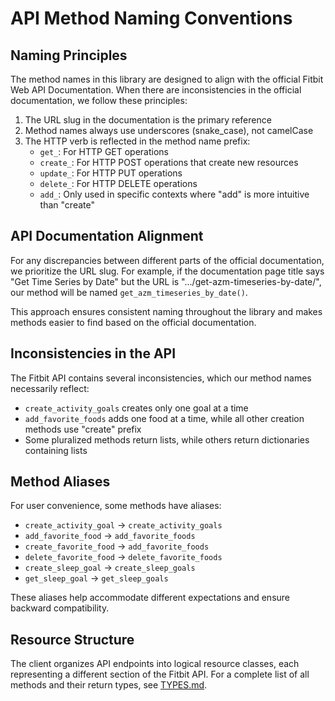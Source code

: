 # API Method Naming Conventions

## Naming Principles

The method names in this library are designed to align with the official Fitbit
Web API Documentation. When there are inconsistencies in the official
documentation, we follow these principles:

1. The URL slug in the documentation is the primary reference
2. Method names always use underscores (snake_case), not camelCase
3. The HTTP verb is reflected in the method name prefix:
   - `get_`: For HTTP GET operations
   - `create_`: For HTTP POST operations that create new resources
   - `update_`: For HTTP PUT operations
   - `delete_`: For HTTP DELETE operations
   - `add_`: Only used in specific contexts where "add" is more intuitive than
     "create"

## API Documentation Alignment

For any discrepancies between different parts of the official documentation, we
prioritize the URL slug. For example, if the documentation page title says "Get
Time Series by Date" but the URL is ".../get-azm-timeseries-by-date/", our
method will be named `get_azm_timeseries_by_date()`.

This approach ensures consistent naming throughout the library and makes methods
easier to find based on the official documentation.

## Inconsistencies in the API

The Fitbit API contains several inconsistencies, which our method names
necessarily reflect:

- `create_activity_goals` creates only one goal at a time
- `add_favorite_foods` adds one food at a time, while all other creation methods
  use "create" prefix
- Some pluralized methods return lists, while others return dictionaries
  containing lists

## Method Aliases

For user convenience, some methods have aliases:

- `create_activity_goal` -> `create_activity_goals`
- `add_favorite_food` -> `add_favorite_foods`
- `create_favorite_food` -> `add_favorite_foods`
- `delete_favorite_food` -> `delete_favorite_foods`
- `create_sleep_goal` -> `create_sleep_goals`
- `get_sleep_goal` -> `get_sleep_goals`

These aliases help accommodate different expectations and ensure backward
compatibility.

## Resource Structure

The client organizes API endpoints into logical resource classes, each
representing a different section of the Fitbit API. For a complete list of all
methods and their return types, see
[TYPES.md](TYPES.md#method-return-types-reference).
